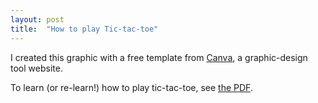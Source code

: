 ```yaml
---
layout: post
title:  "How to play Tic-tac-toe"
---
```

I created this graphic with a free template from <a href="https://www.canva.com/">Canva</a>, a graphic-design tool website.

To learn (or re-learn!) how to play tic-tac-toe, see <a href="/samples/tic-tac-toe.pdf">the PDF</a>.

<object style="min-height: 600px;" data="/samples/tic-tac-toe.pdf" width="100%" height="100%" type='application/pdf'/>
